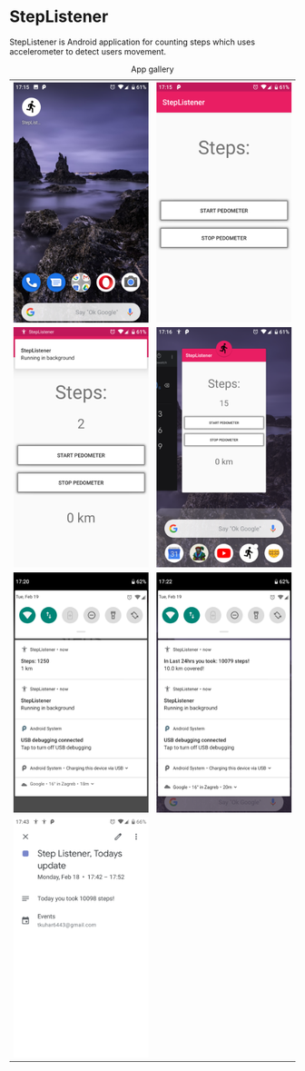 # StepListener

StepListener is Android application for counting steps which uses accelerometer to detect users movement.

<table style="width:100%">
  <caption>App gallery</caption>
  <tr>
    <th><img src="/img/StepListener-installed.png" alt="StepListener-installed"></th>
    <th><img src="/img/StepListener-home.png" alt="StepListener-home"></th>
  </tr>
  <tr>
    <td><img src="/img/StepListener-running.png" alt="StepListener-running"></td>
    <td><img src="/img/StepListener-drawer.png" alt="StepListener-drawer"></td>
  </tr>
  <tr>
    <td><img src="/img/StepListener-notif1.png" alt="StepListener-notif1"></td>
    <td><img src="/img/StepListener-notif2.png" alt="StepListener-notif2"></td>
  </tr>
  <tr>
    <td><img src="/img/StepListener-callendar.png" alt="StepListener-callendar"></td>
  </tr>
</table>









